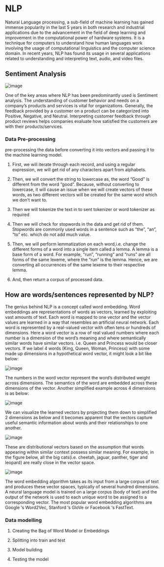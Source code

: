 # NLP

Natural Language processing, a sub-field of machine learning has gained immense popularity in the last 5 years in both research and industrial applications due to the advancement in the field of deep learning and improvement in the computational power of hardware systems. It is a technique for computers to understand how human languages work involving the usage of computational linguistics and the computer science domain. In recent years, NLP has found its usage in several applications related to understanding and interpreting text, audio, and video files.

##  Sentiment Analysis

![image](https://user-images.githubusercontent.com/88995459/158042565-ed6282a9-4763-4ab3-bf91-a69e5c9f1f64.png)

One of the key areas where NLP has been predominantly used is Sentiment analysis. The understanding of customer behavior and needs on a company’s products and services is vital for organizations. Generally, the feedback provided by a customer on a product can be categorized into Positive, Negative, and Neutral. Interpreting customer feedback through product reviews helps companies evaluate how satisfied the customers are with their products/services.


### Data Pre-processing

pre-processing  the data before converting it into vectors and passing it to the machine learning model.

1. First, we will iterate through each record, and using a regular expression, we will get rid of any characters apart from alphabets.

2. Then, we will convert the string to lowercase as, the word “Good” is different from the word “good”.
Because, without converting to lowercase, it will cause an issue when we will create vectors of these words, as two different vectors will be created for the same word which we don’t want to.

3. Then we will tokenize the text in to sent tokenizer or word tokenizer as required

4. Then we will check for stopwords in the data and get rid of them. Stopwords are commonly used words in a sentence such as “the”, “an”, “to” etc. which do not add much value.

5. Then, we will perform lemmatization on each word,i.e. change the different forms of a word into a single item called a lemma.
A lemma is a base form of a word. For example, “run”, “running” and “runs” are all forms of the same lexeme, where the “run” is the lemma. Hence, we are converting all occurrences of the same lexeme to their respective lemma.

6. And, then return a corpus of processed data.



## How are words/sentences represented by NLP?

The genius behind NLP is a concept called word embedding. Word embeddings are representations of words as vectors, learned by exploiting vast amounts of text. Each word is mapped to one vector and the vector values are learned in a way that resembles an artificial neural network.
Each word is represented by a real-valued vector with often tens or hundreds of dimensions. Here a word vector is a row of real valued numbers where each number is a dimension of the word’s meaning and where semantically similar words have similar vectors. i.e. Queen and Princess would be closer vectors.
If we label 4 words (King, Queen, Woman, Princess) with some made up dimensions in a hypothetical word vector, it might look a bit like below:

![image](https://user-images.githubusercontent.com/88995459/158042855-54e38ffe-04d0-451b-b2ce-c45b03aa2b70.png)

The numbers in the word vector represent the word’s distributed weight across dimensions. The semantics of the word are embedded across these dimensions of the vector. Another simplified example across 4 dimensions is as below:

![image](https://user-images.githubusercontent.com/88995459/158042871-faf2e25a-fccc-4abc-b349-1b4bd28ee4dc.png)

We can visualize the learned vectors by projecting them down to simplified 2 dimensions as below and it becomes apparent that the vectors capture useful semantic information about words and their relationships to one another.

![image](https://user-images.githubusercontent.com/88995459/158042883-52c4b22f-71f4-491f-ab81-76701a5c5f1c.png)

These are distributional vectors based on the assumption that words appearing within similar context possess similar meaning. For example, in the figure below, all the big cats(i.e. cheetah, jaguar, panther, tiger and leopard) are really close in the vector space.

![image](https://user-images.githubusercontent.com/88995459/158042909-459b091b-3dfa-4462-af65-c22b7275d242.png)

The word embedding algorithm takes as its input from a large corpus of text and produces these vector spaces, typically of several hundred dimensions. A neural language model is trained on a large corpus (body of text) and the output of the network is used to each unique word to be assigned to a corresponding vector. The most popular word embedding algorithms are Google ‘s Word2Vec, Stanford ‘s GloVe or Facebook ‘s FastText.


### Data modelling

1. Creating the Bag of Word Model or Embeddings

2. Splitting into train and test

3. Model building

4. Testing the model

